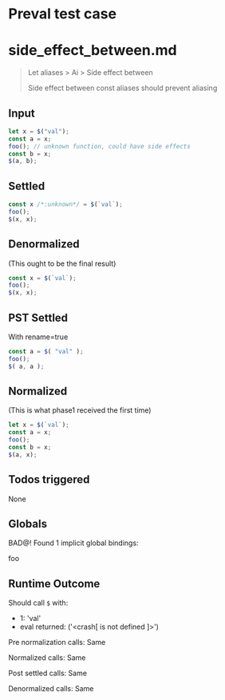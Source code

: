 # Preval test case

# side_effect_between.md

> Let aliases > Ai > Side effect between
>
> Side effect between const aliases should prevent aliasing

## Input

`````js filename=intro
let x = $("val");
const a = x;
foo(); // unknown function, could have side effects
const b = x;
$(a, b);
`````


## Settled


`````js filename=intro
const x /*:unknown*/ = $(`val`);
foo();
$(x, x);
`````


## Denormalized
(This ought to be the final result)

`````js filename=intro
const x = $(`val`);
foo();
$(x, x);
`````


## PST Settled
With rename=true

`````js filename=intro
const a = $( "val" );
foo();
$( a, a );
`````


## Normalized
(This is what phase1 received the first time)

`````js filename=intro
let x = $(`val`);
const a = x;
foo();
const b = x;
$(a, x);
`````


## Todos triggered


None


## Globals


BAD@! Found 1 implicit global bindings:

foo


## Runtime Outcome


Should call `$` with:
 - 1: 'val'
 - eval returned: ('<crash[ <ref> is not defined ]>')

Pre normalization calls: Same

Normalized calls: Same

Post settled calls: Same

Denormalized calls: Same
